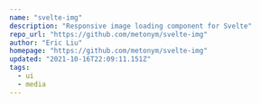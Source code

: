 ```yaml
---
name: "svelte-img"
description: "Responsive image loading component for Svelte"
repo_url: "https://github.com/metonym/svelte-img"
author: "Eric Liu"
homepage: "https://github.com/metonym/svelte-img"
updated: "2021-10-16T22:09:11.151Z"
tags: 
  - ui
  - media
---
```

